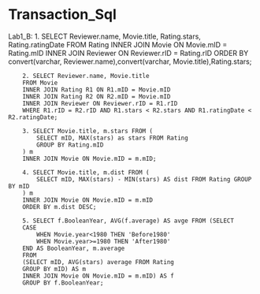 # Transaction_Sql 
Lab1_B:
        1. SELECT Reviewer.name, Movie.title, Rating.stars, Rating.ratingDate FROM Rating
        INNER JOIN Movie ON Movie.mID = Rating.mID
        INNER JOIN Reviewer ON Reviewer.rID = Rating.rID
        ORDER BY convert(varchar, Reviewer.name),convert(varchar, Movie.title),Rating.stars;
        
        2. SELECT Reviewer.name, Movie.title
        FROM Movie
        INNER JOIN Rating R1 ON R1.mID = Movie.mID
        INNER JOIN Rating R2 ON R2.mID = Movie.mID
        INNER JOIN Reviewer ON Reviewer.rID = R1.rID
        WHERE R1.rID = R2.rID AND R1.stars < R2.stars AND R1.ratingDate < R2.ratingDate;
        
        3. SELECT Movie.title, m.stars FROM (
            SELECT mID, MAX(stars) as stars FROM Rating
            GROUP BY Rating.mID
        ) m 
        INNER JOIN Movie ON Movie.mID = m.mID;
        
        4. SELECT Movie.title, m.dist FROM (
            SELECT mID, MAX(stars) - MIN(stars) AS dist FROM Rating GROUP BY mID
        ) m 
        INNER JOIN Movie ON Movie.mID = m.mID
        ORDER BY m.dist DESC;
        
        5. SELECT f.BooleanYear, AVG(f.average) AS avge FROM (SELECT
        CASE
            WHEN Movie.year<1980 THEN 'Before1980'
            WHEN Movie.year>=1980 THEN 'After1980'
        END AS BooleanYear, m.average
        FROM 
        (SELECT mID, AVG(stars) average FROM Rating
        GROUP BY mID) AS m
        INNER JOIN Movie ON Movie.mID = m.mID) AS f
        GROUP BY f.BooleanYear;
